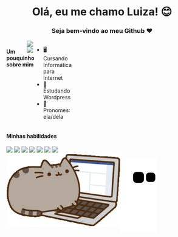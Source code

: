 <div align = "center">
  <h1>Olá, eu me chamo Luiza! 😊</h1>
  <h3> Seja bem-vindo ao meu Github ❤</h3>
</div>

 <img align="right" class="img" src="https://github-readme-stats.vercel.app/api?username=luvarella&show_icons=true&theme=dracula&count_private=true" width="450px"/>
 <img align="right" class="img" src="https://github-readme-stats.vercel.app/api/top-langs/?username=luvarella&theme=dracula&layout=compact" width="450px"/>
 
<div style="display: flex; flex-direction: row; justify-content:space-between">
  <h4 align="left">Um pouquinho sobre mim</h4>
  <ul>
    <li>🖥 Cursando Informática para Internet</li>
    <li>💭 Estudando Wordpress</li>
    <li>👤 Pronomes: ela/dela</li>
  </ul>
</div>

<div>
 <h4 align="left">Minhas habilidades</h4>
<img src="https://cdn.jsdelivr.net/gh/devicons/devicon/icons/figma/figma-original.svg" height="40"/>
<img src="https://cdn.jsdelivr.net/gh/devicons/devicon/icons/wordpress/wordpress-original.svg" height="40"/>
<img src="https://cdn.jsdelivr.net/gh/devicons/devicon/icons/visualstudio/visualstudio-plain.svg" height="40"/>          
<img src="https://cdn.jsdelivr.net/gh/devicons/devicon/icons/html5/html5-original.svg" height="40"/>          
<img src="https://cdn.jsdelivr.net/gh/devicons/devicon/icons/css3/css3-original.svg" height="40"/>
<img src="https://cdn.jsdelivr.net/gh/devicons/devicon/icons/javascript/javascript-original.svg" height="40"/>
<img src="https://cdn.jsdelivr.net/gh/devicons/devicon/icons/csharp/csharp-original.svg" height="40"/> 
</div>

<div>
  <img align="left" src=https://github.com/luvarella/luvarella/blob/371fffc1063e744d31185e2916e0962631661275/gatinho.gif width="300px"/> 
</div>

![Snake animation](https://github.com/luvarella/luvarella/blob/output/github-contribution-grid-snake.svg)
  

